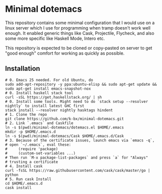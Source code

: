 # Minimal dotemacs

This repository contains some minimal configuration that I would use
on a linux server which I use for programming when tramp doesn't work
well enough. It enabled generic things like Cask, Projectile,
Flycheck, and also some more specific like Haskell Mode, Intero etc.

This repository is expected to be cloned or copy-pasted on server to
get "good enough" comfort for working as quickly as possible.

## Installation

```
# 0. Emacs 25 needed. For old Ubuntu, do
sudo add-apt-repository -y ppa:ubuntu-elisp && sudo apt-get update && sudo apt-get install emacs-snapshot-nox
# 0. Install haskell stack tool
curl -sSL https://get.haskellstack.org/ | sh
# 0. Install some tools. Might need to do `stack setup --resolver nightly` to install latest GHC first
stack install --resolver nightly hasktags hindent
# 1. Clone the repo
git clone https://github.com/k-bx/minimal-dotemacs.git
# 2. Link `.emacs` and Caskfile
ln -s $(pwd)/minimal-dotemacs/dotemacs.el $HOME/.emacs
mkdir -p $HOME/.emacs.d
ln -s $(pwd)/minimal-dotemacs/Cask $HOME/.emacs.d/Cask
# 3. Because of the certificate issues, launch emacs via `emacs -q`,
# open `~/.emacs`, eval these:
#     (require 'package)
#     (custom-set-variables ...)
# Then run `M-x package-list-packages` and press `a` for "Always"
# trusting a certificate
# 4. Install cask
curl -fsSL https://raw.githubusercontent.com/cask/cask/master/go | python
# 5. Run cask Install
cd $HOME/.emacs.d
cask install
```

